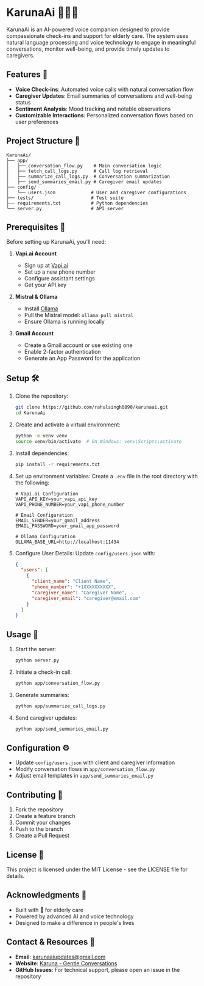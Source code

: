 # KarunaAi 🤖✨🪷
KarunaAi is an AI-powered voice companion designed to provide compassionate check-ins and support for elderly care. The system uses natural language processing and voice technology to engage in meaningful conversations, monitor well-being, and provide timely updates to caregivers.

## Features 🌟
- **Voice Check-ins**: Automated voice calls with natural conversation flow
- **Caregiver Updates**: Email summaries of conversations and well-being status
- **Sentiment Analysis**: Mood tracking and notable observations
- **Customizable Interactions**: Personalized conversation flows based on user preferences

## Project Structure 📁
```
KarunaAi/
├── app/
│   ├── conversation_flow.py    # Main conversation logic
│   ├── fetch_call_logs.py      # Call log retrieval
│   ├── summarize_call_logs.py  # Conversation summarization
│   ├── send_summaries_email.py # Caregiver email updates
├── config/
│   └── users.json             # User and caregiver configurations
├── tests/                     # Test suite
├── requirements.txt           # Python dependencies
└── server.py                  # API server
```

## Prerequisites 🎯
Before setting up KarunaAi, you'll need:
1. **Vapi.ai Account**
   - Sign up at [Vapi.ai](https://vapi.ai)
   - Set up a new phone number
   - Configure assistant settings
   - Get your API key

2. **Mistral & Ollama**
   - Install [Ollama](https://ollama.ai)
   - Pull the Mistral model: `ollama pull mistral`
   - Ensure Ollama is running locally

3. **Gmail Account**
   - Create a Gmail account or use existing one
   - Enable 2-factor authentication
   - Generate an App Password for the application

## Setup 🛠️

1. Clone the repository:
   ```bash
   git clone https://github.com/rahulsingh0890/karunaai.git
   cd KarunaAi
   ```

2. Create and activate a virtual environment:
   ```bash
   python -m venv venv
   source venv/bin/activate  # On Windows: venv\Scripts\activate
   ```

3. Install dependencies:
   ```bash
   pip install -r requirements.txt
   ```

4. Set up environment variables:
   Create a `.env` file in the root directory with the following:
   ```
   # Vapi.ai Configuration
   VAPI_API_KEY=your_vapi_api_key
   VAPI_PHONE_NUMBER=your_vapi_phone_number

   # Email Configuration
   EMAIL_SENDER=your_gmail_address
   EMAIL_PASSWORD=your_gmail_app_password

   # Ollama Configuration
   OLLAMA_BASE_URL=http://localhost:11434
   ```

5. Configure User Details:
   Update `config/users.json` with:
   ```json
   {
     "users": [
       {
         "client_name": "Client Name",
         "phone_number": "+1XXXXXXXXXX",
         "caregiver_name": "Caregiver Name",
         "caregiver_email": "caregiver@email.com"
       }
     ]
   }
   ```

## Usage 📱

1. Start the server:
   ```bash
   python server.py
   ```

2. Initiate a check-in call:
   ```bash
   python app/conversation_flow.py
   ```

3. Generate summaries:
   ```bash
   python app/summarize_call_logs.py
   ```

4. Send caregiver updates:
   ```bash
   python app/send_summaries_email.py
   ```

## Configuration ⚙️
- Update `config/users.json` with client and caregiver information
- Modify conversation flows in `app/conversation_flow.py`
- Adjust email templates in `app/send_summaries_email.py`

## Contributing 🤝
1. Fork the repository
2. Create a feature branch
3. Commit your changes
4. Push to the branch
5. Create a Pull Request

## License 📄
This project is licensed under the MIT License - see the LICENSE file for details.

## Acknowledgments 🙏
- Built with 💛 for elderly care
- Powered by advanced AI and voice technology
- Designed to make a difference in people's lives

## Contact & Resources 📧
- **Email**: karunaaiupdates@gmail.com
- **Website**: [Karuna - Gentle Conversations](https://karuna-gentle-conversations.lovable.app/)
- **GitHub Issues**: For technical support, please open an issue in the repository 